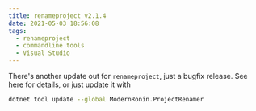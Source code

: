 ```yaml
---
title: renameproject v2.1.4
date: 2021-05-03 18:56:08
tags:
  - renameproject
  - commandline tools
  - Visual Studio
---
```


There's another update out for `renameproject`, just a bugfix release. See [here](https://github.com/ModernRonin/ProjectRenamer#release-history) for details, or just update it with

```sh
dotnet tool update --global ModernRonin.ProjectRenamer
```
